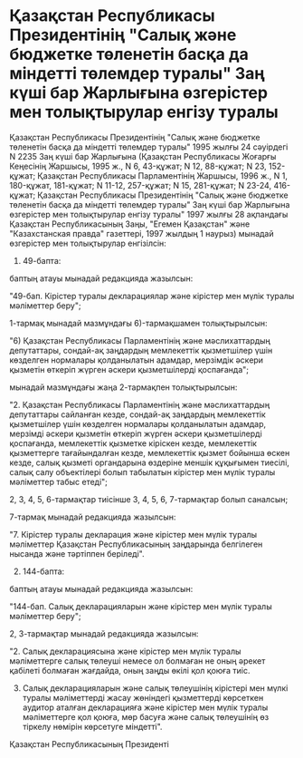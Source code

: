 # Қазақстан Республикасы Президентiнiң "Салық және бюджетке төленетiн басқа да мiндеттi төлемдер туралы" Заң күшi бар Жарлығына өзгерiстер мен толықтырулар енгiзу туралы

Қазақстан Республикасы Президентiнiң "Салық және бюджетке төленетiн басқа да мiндеттi төлемдер туралы" 1995 жылғы 24 сәуiрдегi N 2235 Заң күшi бар Жарлығына (Қазақстан Республикасы Жоғарғы Кеңесiнiң Жаршысы, 1995 ж., N 6, 43-құжат; N 12, 88-құжат; N 23, 152-құжат; Қазақстан Республикасы Парламентiнiң Жаршысы, 1996 ж., N 1, 180-құжат, 181-құжат; N 11-12, 257-құжат; N 15, 281-құжат; N 23-24, 416-құжат; Қазақстан Республикасы Президентiнiң "Салық және бюджетке төленетiн басқа да мiндеттi төлемдер туралы" Заң күшi бар Жарлығына өзгерiстер мен толықтырулар енгiзу туралы" 1997 жылғы 28 ақпандағы Қазақстан Республикасының Заңы, "Егемен Қазақстан" және "Казахстанская правда" газеттерi, 1997 жылдың 1 наурыз) мынадай өзгерiстер мен толықтырулар енгiзiлсiн:

1. 49-бапта:

баптың атауы мынадай редакцияда жазылсын:

"49-бап. Кiрiстер туралы декларациялар және кiрiстер мен мүлiк туралы мәлiметтер беру";

1-тармақ мынадай мазмұндағы 6)-тармақшамен толықтырылсын:

"6) Қазақстан Республикасы Парламентiнiң және мәслихаттардың депутаттары, сондай-ақ заңдардың мемлекеттiк қызметшiлер үшiн көзделген нормалары қолданылатын адамдар, мерзiмдiк әскери қызметiн өткерiп жүрген әскери қызметшiлердi қоспағанда";

мынадай мазмұндағы жаңа 2-тармақпен толықтырылсын:

"2. Қазақстан Республикасы Парламентiнiң және мәслихаттардың депутаттары сайланған кезде, сондай-ақ заңдардың мемлекеттiк қызметшiлер үшiн көзделген нормалары қолданылатын адамдар, мерзiмдi әскери қызметiн өткерiп жүрген әскери қызметшiлердi қоспағанда, мемлекеттiк қызметке кiрiскен кезде, мемлекеттiк қызметтерге тағайындалған кезде, мемлекеттiк қызмет бойынша өскен кезде, салық қызметi органдарына өздерiне меншiк құқығымен тиесiлi, салық салу объектiлерi болып табылатын кiрiстер мен мүлiк туралы мәлiметтер табыс етедi";

2, 3, 4, 5, 6-тармақтар тиiсiнше 3, 4, 5, 6, 7-тармақтар болып саналсын;

7-тармақ мынадай редакцияда жазылсын:

"7. Кiрiстер туралы декларация және кiрiстер мен мүлiк туралы мәлiметтер Қазақстан Республикасының заңдарында белгiлеген нысанда және тәртiппен берiледi".

2. 144-бапта:

баптың атауы мынадай редакцияда жазылсын:

"144-бап. Салық декларацияларын және кiрiстер мен мүлiк туралы мәлiметтер беру";

2, 3-тармақтар мынадай редакцияда жазылсын:

"2. Салық декларациясына және кiрiстер мен мүлiк туралы мәлiметтерге салық төлеушi немесе ол болмаған не оның әрекет қабiлетi болмаған жағдайда, оның заңды өкiлi қол қоюға тиiс.

3. Салық декларацияларын және салық төлеушiнiң кiрiстерi мен мүлкi туралы мәлiметтердi жасау жөнiндегi қызметтердi көрсеткен аудитор аталған декларацияға және кiрiстер мен мүлiк туралы мәлiметтерге қол қоюға, мөр басуға және салық төлеушiнiң өз тiркелу нөмiрiн көрсетуге мiндеттi".

Қазақстан Республикасының Президентi

